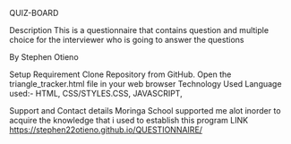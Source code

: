 QUIZ-BOARD

Description
This is a questionnaire that contains question and multiple choice for the
interviewer who is going to answer the questions

By
Stephen Otieno

Setup Requirement
 Clone Repository from GitHub.
 Open the triangle_tracker.html file in your web browser
Technology Used
Language used:- HTML, CSS/STYLES.CSS,  JAVASCRIPT,

Support and Contact details
Moringa School supported me alot inorder to acquire the knowledge that i used
to establish this program
LINK https://stephen22otieno.github.io/QUESTIONNAIRE/

